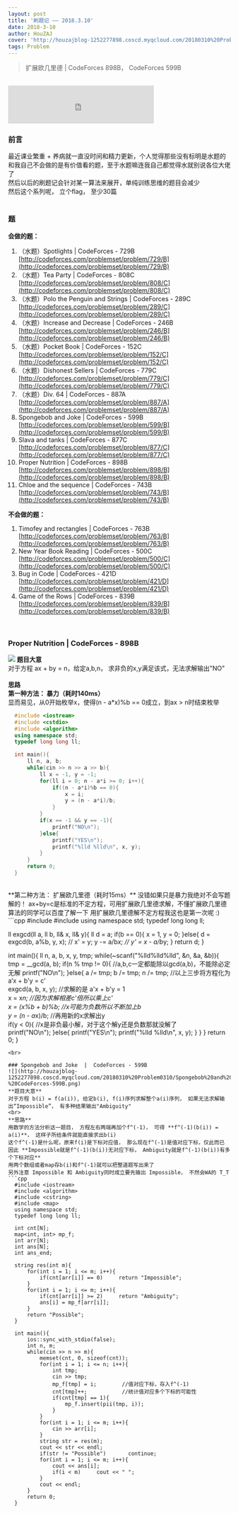 ```yaml
---
layout: post
title: '刷题记 —— 2018.3.10'
date: 2018-3-10
author: HouZAJ
cover: 'http://houzajblog-1252277898.coscd.myqcloud.com/20180310%20Problem0310/20180309-01.png'
tags: Problem
---
```


> 扩展欧几里德  \|  CodeForces 898B， CodeForces 599B  

<br>

<iframe type="text/html" src="http://music.163.com/outchain/player?type=2&id=496534&auto=0&height=66" frameborder="no" border="0" marginwidth="0" marginheight="0" width="330" height="86"></iframe>      

<br>

### 前言  
最近课业繁重 + 养病就一直没时间和精力更新，个人觉得那些没有标明是水题的和我自己不会做的是有价值看的题，至于水题嘛连我自己都觉得水就别说各位大佬了  
然后以后的刷题记会针对某一算法来展开，单纯训练思维的题目会减少  
然后这个系列呢， 立个flag， 至少30篇  
<br>

### 题
**会做的题：**  
1. （水题）Spotlights  |  CodeForces - 729B   
[http://codeforces.com/problemset/problem/729/B](http://codeforces.com/problemset/problem/729/B)  
2. （水题）Tea Party  |  CodeForces - 808C  
[http://codeforces.com/problemset/problem/808/C](http://codeforces.com/problemset/problem/808/C)  
3. （水题）Polo the Penguin and Strings  |  CodeForces - 289C  
[http://codeforces.com/problemset/problem/289/C](http://codeforces.com/problemset/problem/289/C)  
4. （水题）Increase and Decrease  |  CodeForces - 246B  
[http://codeforces.com/problemset/problem/246/B](http://codeforces.com/problemset/problem/246/B)   
5. （水题）Pocket Book  |  CodeForces - 152C  
[http://codeforces.com/problemset/problem/152/C](http://codeforces.com/problemset/problem/152/C)   
6. （水题）Dishonest Sellers  |  CodeForces - 779C  
[http://codeforces.com/problemset/problem/779/C](http://codeforces.com/problemset/problem/779/C)   
7. （水题）Div. 64  |  CodeForces - 887A  
[http://codeforces.com/problemset/problem/887/A](http://codeforces.com/problemset/problem/887/A)   
8. Spongebob and Joke  |  CodeForces - 599B   
[http://codeforces.com/problemset/problem/599/B](http://codeforces.com/problemset/problem/599/B)   
9. Slava and tanks  |  CodeForces - 877C   
[http://codeforces.com/problemset/problem/877/C](http://codeforces.com/problemset/problem/877/C)   
10. Proper Nutrition  |  CodeForces - 898B  
[http://codeforces.com/problemset/problem/898/B](http://codeforces.com/problemset/problem/898/B)  
11. Chloe and the sequence  |  CodeForces - 743B  
[http://codeforces.com/problemset/problem/743/B](http://codeforces.com/problemset/problem/743/B)  

**不会做的题：**  
1. Timofey and rectangles  |  CodeForces - 763B   
[http://codeforces.com/problemset/problem/763/B](http://codeforces.com/problemset/problem/763/B)  
2. New Year Book Reading  |  CodeForces - 500C   
[http://codeforces.com/problemset/problem/500/C](http://codeforces.com/problemset/problem/500/C)  
3. Bug in Code  |  CodeForces - 421D  
[http://codeforces.com/problemset/problem/421/D](http://codeforces.com/problemset/problem/421/D)  
4. Game of the Rows  |  CodeForces - 839B  
[http://codeforces.com/problemset/problem/839/B](http://codeforces.com/problemset/problem/839/B)   

<br>  

### Proper Nutrition | CodeForces - 898B
![](http://houzajblog-1252277898.coscd.myqcloud.com/20180310%20Problem0310/Proper%20Nutrition%20CodeForces-898B.png)
**题目大意**  
对于方程 ax + by = n，给定a,b,n， 求非负的x,y满足该式，无法求解输出"NO"    
<br>
**思路**  
**第一种方法： 暴力（耗时140ms）**   
显而易见，从0开始枚举x，使得(n - a*x)%b == 0成立，到ax > n时结束枚举  
```cpp
  #include <iostream>
  #include <cstdio>
  #include <algorithm>
  using namespace std;
  typedef long long ll;

  int main(){
      ll n, a, b;
      while(cin >> n >> a >> b){
          ll x = -1, y = -1;
          for(ll i = 0; n - a*i >= 0; i++){
              if((n - a*i)%b == 0){
                  x = i;
                  y = (n - a*i)/b;
              }
          }
          if(x == -1 && y == -1){
              printf("NO\n");
          }else{
              printf("YES\n");
              printf("%lld %lld\n", x, y);
          }
      }
      return 0;
  }
```
<br>
**第二种方法： 扩展欧几里德（耗时15ms）**  
没错如果只是暴力我绝对不会写题解的！  
ax+by=c是标准的不定方程，可用扩展欧几里德求解，不懂扩展欧几里德算法的同学可以百度了解一下   
用扩展欧几里德解不定方程我这也是第一次呢 :)  
```cpp
  #include <cstdio>
  #include <algorithm>
  using namespace std;
  typedef long long ll;

  ll exgcd(ll a, ll b, ll& x, ll& y){
      ll d = a;
      if(b == 0){
          x = 1, y = 0;
      }else{
          d = exgcd(b, a%b, y, x);    // x' = y;
          y -= a/b*x;                 // y' = x - a/b*y;
      }
      return d;
  }

  int main(){
      ll n, a, b, x, y, tmp;
      while(~scanf("%lld%lld%lld", &n, &a, &b)){
          tmp = __gcd(a, b);
          if(n % tmp != 0){         //a,b,c一定都能除以gcd(a,b)，不能除必定无解
              printf("NO\n");
          }else{
              a /= tmp;
              b /= tmp;
              n /= tmp;             //以上三步将方程化为 a‘x + b'y = c'  
              exgcd(a, b, x, y);    //求解的是   a'x + b'y = 1  
              x = x*n;              //因为求解相差c'倍所以乘上c'  
              x = (x%b + b)%b;      //x可能为负数所以不断加上b  
              y = (n - a*x)/b;      //再用新的x求解出y  
              if(y < 0){            //x是非负最小解，对于这个解y还是负数那就没解了  
                  printf("NO\n");
              }else{
                  printf("YES\n");
                  printf("%lld %lld\n", x, y);
              }
          }
      }
      return 0;
}
```
<br>

### Spongebob and Joke  |  CodeForces - 599B    
![](http://houzajblog-1252277898.coscd.myqcloud.com/20180310%20Problem0310/Spongebob%20and%20Joke%20-%20CodeForces-599B.png)
**题目大意**  
对于方程 b(i) = f(a(i)), 给定b(i), f(i)序列求解整个a(i)序列， 如果无法求解输出“Impossible”， 有多种结果输出"Ambiguity"   
<br>
**思路**  
用数学的方法分析这一题目， 方程左右两端再加个f^(-1)， 可得 **f^(-1)(b(i)) = a(i)**， 这样子所给条件就能直接求出b(i)   
这个f^(-1)是什么呢，原来f(i)是下标对应值， 那么现在f^(-1)是值对应下标，仅此而已  
因此 **Impossible就是f^(-1)(b(i))无对应下标， Ambiguity就是f^(-1)(b(i))有多个下标对应**  
用两个数组或者map存b(i)和f^(-1)就可以把整道题写出来了  
另外注意 Impossible 和 Ambiguity同时成立要先输出 Impossible， 不然会WA的 T_T   
```cpp
  #include <iostream>
  #include <algorithm>
  #include <cstring>
  #include <map>
  using namespace std;
  typedef long long ll;

  int cnt[N];
  map<int, int> mp_f;
  int arr[N];
  int ans[N];
  int ans_end;

  string res(int m){
      for(int i = 1; i <= m; i++){
          if(cnt[arr[i]] == 0)     return "Impossible";
      }
      for(int i = 1; i <= m; i++){
          if(cnt[arr[i]] >= 2)     return "Ambiguity";
          ans[i] = mp_f[arr[i]];
      }
      return "Possible";
  }

  int main(){
      ios::sync_with_stdio(false);
      int n, m;
      while(cin >> n >> m){
          memset(cnt, 0, sizeof(cnt));
          for(int i = 1; i <= n; i++){
              int tmp;
              cin >> tmp;
              mp_f[tmp] = i;        //值对应下标，存入f^(-1)
              cnt[tmp]++;           //统计值对应多个下标的可能性
              if(cnt[tmp] == 1){
                  mp_f.insert(pii(tmp, i));
              }
          }
          for(int i = 1; i <= m; i++){
              cin >> arr[i];
          }
          string str = res(m);
          cout << str << endl;
          if(str != "Possible")       continue;
          for(int i = 1; i <= m; i++){
              cout << ans[i];
              if(i < m)     cout << " ";
          }
          cout << endl;
      }
      return 0;
  }
```
